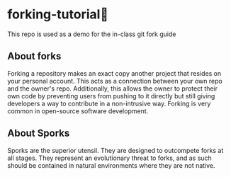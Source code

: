 # forking-tutorial🍴
This repo is used as a demo for the in-class git fork guide

## About forks
Forking a repository makes an exact copy another project that resides on your personal account. This acts as a connection between your own repo and the owner's repo. Additionally, this allows the owner to protect their own code by preventing users from pushing to it directly but still giving developers a way to contribute in a non-intrusive way. Forking is very common in open-source software development.


## About Sporks
Sporks are the superior utensil. They are designed to outcompete forks at all stages. They represent an evolutionary threat to forks, and as such should be contained in natural environments where they are not native. 